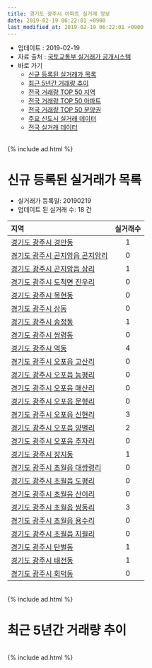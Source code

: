 ```yaml
---
title: 경기도 광주시 아파트 실거래 정보
date: 2019-02-19 06:22:01 +0900
last_modified_at: 2019-02-19 06:22:01 +0900
---
```


* 업데이트 : 2019-02-19
* 자료 출처 : [국토교통부 실거래가 공개시스템](http://rt.molit.go.kr)
* 바로 가기
    * [신규 등록된 실거래가 목록](#신규-등록된-실거래가-목록)
    * [최근 5년간 거래량 추이](#최근-5년간-거래량-추이)
    * [전국 거래량 TOP 50 지역](https://ayogom.github.io/apt-trade-info/최근-3개월-전국에서-가장-거래가-많이-발생한-지역)
    * [전국 거래량 TOP 50 아파트](https://ayogom.github.io/apt-trade-info/최근-3개월-전국에서-가장-거래가-많이-발생한-아파트)
    * [전국 거래량 TOP 50 분양권](https://ayogom.github.io/apt-trade-info/최근-3개월-전국에서-가장-거래가-많이-발생한-분양권)
    * [주요 신도시 실거래 데이터](https://ayogom.github.io/apt-trade-info/주요-신도시)
    * [전국 실거래 데이터](https://ayogom.github.io/apt-trade-info/전국)

<br>
{% include ad.html %}
<br>

# 신규 등록된 실거래가 목록
* 실거래가 등록일: 20190219
* 업데이트 된 실거래 수: 18 건


|지역|실거래수|
|:---|:---:|
|[경기도 광주시 경안동](https://ayogom.github.io/apt-trade-info/경기도-광주시-경안동)|1|
|[경기도 광주시 곤지암읍 곤지암리](https://ayogom.github.io/apt-trade-info/경기도-광주시-곤지암읍-곤지암리)|0|
|[경기도 광주시 곤지암읍 삼리](https://ayogom.github.io/apt-trade-info/경기도-광주시-곤지암읍-삼리)|1|
|[경기도 광주시 도척면 진우리](https://ayogom.github.io/apt-trade-info/경기도-광주시-도척면-진우리)|0|
|[경기도 광주시 목현동](https://ayogom.github.io/apt-trade-info/경기도-광주시-목현동)|0|
|[경기도 광주시 삼동](https://ayogom.github.io/apt-trade-info/경기도-광주시-삼동)|0|
|[경기도 광주시 송정동](https://ayogom.github.io/apt-trade-info/경기도-광주시-송정동)|1|
|[경기도 광주시 쌍령동](https://ayogom.github.io/apt-trade-info/경기도-광주시-쌍령동)|0|
|[경기도 광주시 역동](https://ayogom.github.io/apt-trade-info/경기도-광주시-역동)|4|
|[경기도 광주시 오포읍 고산리](https://ayogom.github.io/apt-trade-info/경기도-광주시-오포읍-고산리)|0|
|[경기도 광주시 오포읍 능평리](https://ayogom.github.io/apt-trade-info/경기도-광주시-오포읍-능평리)|0|
|[경기도 광주시 오포읍 매산리](https://ayogom.github.io/apt-trade-info/경기도-광주시-오포읍-매산리)|0|
|[경기도 광주시 오포읍 문형리](https://ayogom.github.io/apt-trade-info/경기도-광주시-오포읍-문형리)|0|
|[경기도 광주시 오포읍 신현리](https://ayogom.github.io/apt-trade-info/경기도-광주시-오포읍-신현리)|3|
|[경기도 광주시 오포읍 양벌리](https://ayogom.github.io/apt-trade-info/경기도-광주시-오포읍-양벌리)|2|
|[경기도 광주시 오포읍 추자리](https://ayogom.github.io/apt-trade-info/경기도-광주시-오포읍-추자리)|0|
|[경기도 광주시 장지동](https://ayogom.github.io/apt-trade-info/경기도-광주시-장지동)|1|
|[경기도 광주시 초월읍 대쌍령리](https://ayogom.github.io/apt-trade-info/경기도-광주시-초월읍-대쌍령리)|0|
|[경기도 광주시 초월읍 도평리](https://ayogom.github.io/apt-trade-info/경기도-광주시-초월읍-도평리)|0|
|[경기도 광주시 초월읍 산이리](https://ayogom.github.io/apt-trade-info/경기도-광주시-초월읍-산이리)|0|
|[경기도 광주시 초월읍 쌍동리](https://ayogom.github.io/apt-trade-info/경기도-광주시-초월읍-쌍동리)|3|
|[경기도 광주시 초월읍 용수리](https://ayogom.github.io/apt-trade-info/경기도-광주시-초월읍-용수리)|0|
|[경기도 광주시 초월읍 지월리](https://ayogom.github.io/apt-trade-info/경기도-광주시-초월읍-지월리)|0|
|[경기도 광주시 탄벌동](https://ayogom.github.io/apt-trade-info/경기도-광주시-탄벌동)|1|
|[경기도 광주시 태전동](https://ayogom.github.io/apt-trade-info/경기도-광주시-태전동)|1|
|[경기도 광주시 회덕동](https://ayogom.github.io/apt-trade-info/경기도-광주시-회덕동)|0|


<br>
{% include ad.html %}
<br>

# 최근 5년간 거래량 추이


<div style="width:100%;">
    <canvas id="deal_progress" height="200"></canvas>
</div>

<script>
new Chart(document.getElementById("deal_progress"), {
    type: 'line',
    data: {
        labels: ['201402','201403','201404','201405','201406','201407','201408','201409','201410','201411','201412','201501','201502','201503','201504','201505','201506','201507','201508','201509','201510','201511','201512','201601','201602','201603','201604','201605','201606','201607','201608','201609','201610','201611','201612','201701','201702','201703','201704','201705','201706','201707','201708','201709','201710','201711','201712','201801','201802','201803','201804','201805','201806','201807','201808','201809','201810','201811','201812','201901','201902'],
        datasets: [{
            label: '매매',
            pointRadius: 1,
            data: [231, 261, 159, 185, 159, 168, 270, 268, 275, 189, 168, 228, 251, 432, 341, 281, 283, 256, 221, 223, 277, 174, 111, 124, 120, 194, 188, 158, 186, 253, 242, 220, 252, 138, 99, 84, 118, 161, 146, 205, 218, 210, 144, 140, 123, 127, 94, 220, 290, 459, 291, 297, 243, 204, 301, 303, 229, 157, 139, 105, 11],
            borderColor: "rgba(255, 201, 14, 1)",
            backgroundColor: "rgba(255, 201, 14, 0.5)",
            fill: false,
            lineTension: 0
        },{
            label: '전월세',
            pointRadius: 1,
            data: [241, 290, 228, 212, 183, 208, 222, 217, 210, 195, 171, 221, 238, 323, 262, 218, 233, 203, 232, 178, 215, 184, 166, 148, 172, 202, 213, 178, 180, 194, 207, 248, 272, 230, 257, 214, 301, 266, 185, 176, 193, 162, 191, 224, 161, 194, 207, 247, 269, 324, 243, 235, 232, 235, 253, 245, 274, 204, 196, 186, 41],
            borderColor: "rgba(0, 141, 185, 1)",
            backgroundColor: "rgba(0, 141, 185, 0.5)",
            fill: false,
            lineTension: 0
        }
        ]
    },
    options: {
        responsive: true,
        title: {
            display: false
        },
        tooltips: {
            mode: 'index',
            intersect: false
        },
        hover: {
            mode: 'nearest',
            intersect: true
        },
        scales: {
            xAxes: [{
                display: true,
                scaleLabel: {
                    display: true,
                    labelString: '년/월'
                }
            }],
            yAxes: [{
                display: true,
                ticks: {
                    suggestedMin: 0,
                },
                scaleLabel: {
                    display: true,
                    labelString: '실거래 수'
                }
            }]
        }
    }
});

</script>


<br>
{% include ad.html %}
<br>

